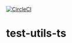 [![CircleCI](https://circleci.com/gh/w3f/test-utils-ts.svg?style=svg)](https://circleci.com/gh/w3f/test-utils-ts)

# test-utils-ts